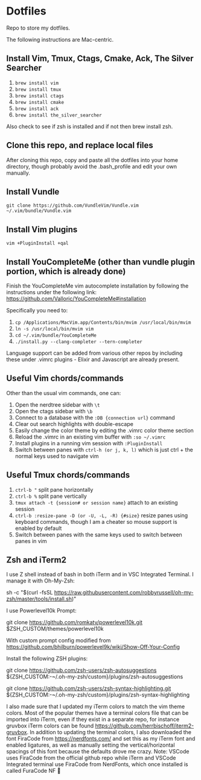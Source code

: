 # Dotfiles
Repo to store my dotfiles.

The following instructions are Mac-centric.

## Install Vim, Tmux, Ctags, Cmake, Ack, The Silver Searcher
1. `brew install vim`
2. `brew install tmux`
3. `brew install ctags`
4. `brew install cmake`
5. `brew install ack`
6. `brew install the_silver_searcher`

Also check to see if zsh is installed and if not then brew install zsh.

## Clone this repo, and replace local files
After cloning this repo, copy and paste all the dotfiles into your home directory, though probably avoid the .bash_profile and edit your own manually.

## Install Vundle
`git clone https://github.com/VundleVim/Vundle.vim ~/.vim/bundle/Vundle.vim`

## Install Vim plugins
`vim +PluginInstall +qal`

## Install YouCompleteMe (other than vundle plugin portion, which is already done)
Finish the YouCompleteMe vim autocomplete installation by following the instructions under the following link:
https://github.com/Valloric/YouCompleteMe#installation

Specifically you need to:
1. `cp /Applications/MacVim.app/Contents/bin/mvim /usr/local/bin/mvim`
2. `ln -s /usr/local/bin/mvim vim`
3. `cd ~/.vim/bundle/YouCompleteMe`
4. `./install.py --clang-completer --tern-completer`

Language support can be added from various other repos by including these under .vimrc plugins - Elixir and Javascript are already present.

## Useful Vim chords/commands
Other than the usual vim commands, one can:
1. Open the nerdtree sidebar with `\t`
2. Open the ctags sidebar with `\b`
3. Connect to a database with the `:DB {connection url}` command
4. Clear out search highlights with double-escape
5. Easily change the color theme by editing the .vimrc color theme section
6. Reload the .vimrc in an existing vim buffer with `:so ~/.vimrc`
7. Install plugins in a running vim session with `:PluginInstall`
8. Switch between panes with `ctrl-h (or j, k, l)` which is just ctrl + the normal keys used to navigate vim

## Useful Tmux chords/commands
1. `ctrl-b "` split pane horizontally
2. `ctrl-b %` split pane vertically
3. `tmux attach -t {session# or session name}` attach to an existing session
4. `ctrl-b :resize-pane -D (or -U, -L, -R) {#size}` resize panes using keyboard commands, though I am a cheater so mouse support is enabled by default
5. Switch between panes with the same keys used to switch between panes in vim

## Zsh and iTerm2
I use Z shell instead of bash in both iTerm and in VSC Integrated Terminal.  I manage it with Oh-My-Zsh:

sh -c "$(curl -fsSL https://raw.githubusercontent.com/robbyrussell/oh-my-zsh/master/tools/install.sh)"

I use Powerlevel10k Prompt:

git clone https://github.com/romkatv/powerlevel10k.git $ZSH_CUSTOM/themes/powerlevel10k

With custom prompt config modified from https://github.com/bhilburn/powerlevel9k/wiki/Show-Off-Your-Config

Install the following ZSH plugins:

git clone https://github.com/zsh-users/zsh-autosuggestions ${ZSH_CUSTOM:-~/.oh-my-zsh/custom}/plugins/zsh-autosuggestions

git clone https://github.com/zsh-users/zsh-syntax-highlighting.git ${ZSH_CUSTOM:-~/.oh-my-zsh/custom}/plugins/zsh-syntax-highlighting

I also made sure that I updated my iTerm colors to match the vim theme colors.  Most of the popular themes have a terminal colors file that can be imported into iTerm, even if they exist in a separate repo, for instance gruvbox iTerm colors can be found https://github.com/herrbischoff/iterm2-gruvbox.  In addition to updating the terminal colors, I also downloaded the font FiraCode from https://nerdfonts.com/ and set this as my iTerm font and enabled ligatures, as well as manually setting the vertical/horizontal spacings of this font because the defaults drove me crazy.  Note: VSCode uses FiraCode from the official github repo while iTerm and VSCode Integrated terminal use FiraCode from NerdFonts, which once installed is called FuraCode NF :shrug:
